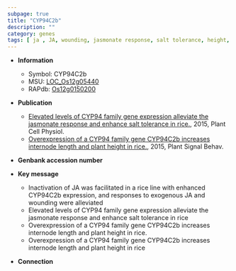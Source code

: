 ```yaml
---
subpage: true
title: "CYP94C2b"
description: ""
category: genes
tags: [ ja , JA, wounding, jasmonate response, salt tolerance, height, internode length, plant height]
---
```


* **Information**  
    + Symbol: CYP94C2b  
    + MSU: [LOC_Os12g05440](http://rice.plantbiology.msu.edu/cgi-bin/ORF_infopage.cgi?orf=LOC_Os12g05440)  
    + RAPdb: [Os12g0150200](http://rapdb.dna.affrc.go.jp/viewer/gbrowse_details/irgsp1?name=Os12g0150200)  

* **Publication**  
    + [Elevated levels of CYP94 family gene expression alleviate the jasmonate response and enhance salt tolerance in rice.](http://www.ncbi.nlm.nih.gov/pubmed?term=Elevated+levels+of+CYP94+family+gene+expression+alleviate+the+jasmonate+response+and+enhance+salt+tolerance+in+rice.%5BTitle%5D), 2015, Plant Cell Physiol.
    + [Overexpression of a CYP94 family gene CYP94C2b increases internode length and plant height in rice.](http://www.ncbi.nlm.nih.gov/pubmed?term=Overexpression+of+a+CYP94+family+gene+CYP94C2b+increases+internode+length+and+plant+height+in+rice.%5BTitle%5D), 2015, Plant Signal Behav.

* **Genbank accession number**  

* **Key message**  
    + Inactivation of JA was facilitated in a rice line with enhanced CYP94C2b expression, and responses to exogenous JA and wounding were alleviated
    + Elevated levels of CYP94 family gene expression alleviate the jasmonate response and enhance salt tolerance in rice
    + Overexpression of a CYP94 family gene CYP94C2b increases internode length and plant height in rice.
    + Overexpression of a CYP94 family gene CYP94C2b increases internode length and plant height in rice

* **Connection**  



